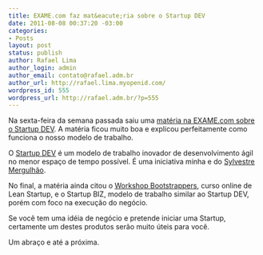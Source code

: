 ```yaml
---
title: EXAME.com faz mat&eacute;ria sobre o Startup DEV
date: 2011-08-08 00:37:20 -03:00
categories:
- Posts
layout: post
status: publish
author: Rafael Lima
author_login: admin
author_email: contato@rafael.adm.br
author_url: http://rafael.lima.myopenid.com/
wordpress_id: 555
wordpress_url: http://rafael.adm.br/?p=555
---
```


Na sexta-feira da semana passada saiu uma <a href="http://exame.abril.com.br/pme/startups/noticias/startupdev-cria-prototipo-de-negocios-online-em-48h">mat&eacute;ria na EXAME.com sobre o Startup DEV</a>. A mat&eacute;ria ficou muito boa e explicou perfeitamente como funciona o nosso modelo de trabalho.

O <a href="http://startupdev.com.br">Startup DEV</a> &eacute; um modelo de trabalho inovador de desenvolvimento &aacute;gil no menor espa&ccedil;o de tempo poss&iacute;vel. &Eacute; uma iniciativa minha e do <a href="http://mergulhao.info">Sylvestre Mergulh&atilde;o</a>. 

No final, a mat&eacute;ria ainda citou o <a href="http://workshop.bootstrappers.com.br">Workshop Bootstrappers</a>, curso online de Lean Startup, e o Startup BIZ, modelo de trabalho similar ao Startup DEV, por&eacute;m com foco na execu&ccedil;&atilde;o do neg&oacute;cio.

Se voc&ecirc; tem uma id&eacute;ia de neg&oacute;cio e pretende iniciar uma Startup, certamente um destes produtos ser&atilde;o muito &uacute;teis para voc&ecirc;.

Um abra&ccedil;o e at&eacute; a pr&oacute;xima.
